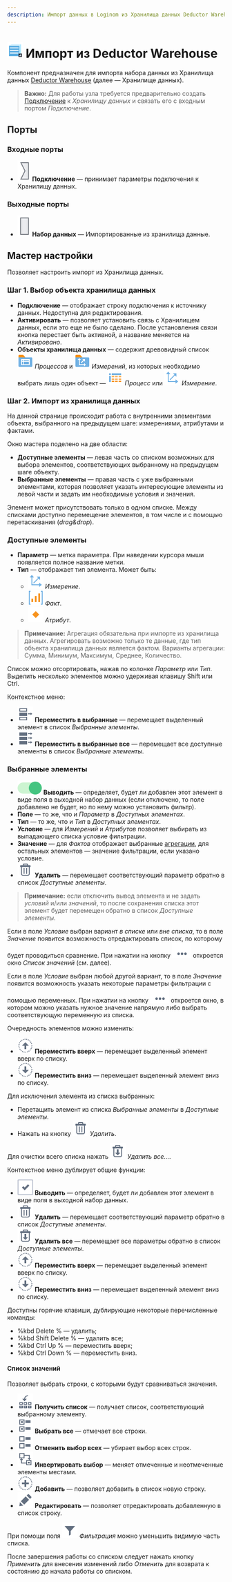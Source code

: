 ```yaml
---
description: Импорт данных в Loginom из Хранилища данных Deductor Warehouse. Мастер настройки.
---
```

# ![Импорт из ХД](./../../images/icons/common/data-sources/wh-datawarehouse-import_default.svg) Импорт из Deductor Warehouse

Компонент предназначен для импорта набора данных из Хранилища данных [Deductor Warehouse](./../../data-format/data-warehouse.md) (далее — Хранилище данных).

> **Важно:** Для работы узла требуется предварительно создать [Подключение](./../connections/README.md) к *Хранилищу данных* и связать его с входным портом *Подключение*.

## Порты

### Входные порты

* ![Порт подключений](./../../images/icons/app/node/ports/inputs/link_inactive.svg) **Подключение** — принимает параметры подключения к Хранилищу данных.

### Выходные порты

* ![Выходной порт таблицы](./../../images/icons/app/node/ports/inputs/table_inactive.svg) **Набор данных** — Импортированные из хранилища данные.

## Мастер настройки

Позволяет настроить импорт из Хранилища данных.

### Шаг 1. Выбор объекта хранилища данных

* **Подключение** — отображает строку подключения к источнику данных. Недоступна для редактирования.
* **Активировать** — позволяет установить связь с Хранилищем данных, если это еще не было сделано. После установления связи кнопка перестает быть активной, а название меняется на *Активировано*.
* **Объекты хранилища данных** — содержит древовидный список ![Процессы](./../../images/icons/imports/dwh/data-warehouse/fact-tables-folder_default.svg) *Процессов* и ![Измерения](./../../images/icons/imports/dwh/data-warehouse/dimensions-folder_default.svg) *Измерений*, из которых необходимо выбрать лишь один объект — ![Процесс](./../../images/icons/imports/dwh/data-warehouse/fact-table_default.svg) *Процесс* или ![Измерение](./../../images/icons/imports/dwh/data-warehouse/dimension_default.svg) *Измерение*.

### Шаг 2. Импорт из хранилища данных

На данной странице происходит работа с внутренними элементами объекта, выбранного на предыдущем шаге: измерениями, атрибутами и фактами.

Окно мастера поделено на две области:

* **Доступные элементы** — левая часть со списком возможных для выбора элементов, соответствующих выбранному на предыдущем шаге объекту.
* **Выбранные элементы** — правая часть с уже выбранными элементами, которая позволяет указать интересующие элементы из левой части и задать им необходимые условия и значения.

Элемент может присутствовать только в одном списке. Между списками доступно перемещение элементов, в том числе и с помощью перетаскивания (*drag&drop*).

### Доступные элементы

* **Параметр** — метка параметра. При наведении курсора мыши появляется полное название метки.
* **Тип** — отображает тип элемента. Может быть:
  * ![Измерение](./../../images/icons/imports/dwh/data-warehouse/dimension_default.svg) *Измерение*.
  * ![Факт](./../../images/icons/imports/dwh/data-warehouse/fact_default.svg) *Факт*.
  * ![Атрибут](./../../images/icons/imports/dwh/data-warehouse/attribute_default.svg) *Атрибут*.  

> **Примечание:** Агрегация обязательна при импорте из хранилища данных. Агрегировать возможно только те данные, где тип объекта хранилища данных является фактом.
Варианты агрегации: Сумма, Минимум, Максимум, Среднее, Количество.

Список можно отсортировать, нажав по колонке *Параметр* или *Тип*. Выделить несколько элементов можно удерживая клавишу Shift или Ctrl.

Контекстное меню:

* ![Переместить](./../../images/icons/common/toolbar-controls/create-out-column_default.svg) **Переместить в выбранные** — перемещает выделенный элемент в список *Выбранные элементы*.
* ![Переместить все](./../../images/icons/common/toolbar-controls/create-out-columns_default.svg) **Переместить в выбранные все** — перемещает все доступные элементы в список *Выбранные элементы*.

### Выбранные элементы

* ![Выводить](./../../images/icons/imports/dwh/data-warehouse/on_default.svg) **Выводить** — определяет, будет ли добавлен этот элемент в виде поля в выходной набор данных (если отключено, то поле добавлено не будет, но по нему можно установить фильтр).
* **Поле** — то же, что и *Параметр* в *Доступных элементах*.
* **Тип** — то же, что и *Тип* в *Доступных элементах*.
* **Условие** — для *Измерений* и *Атрибутов* позволяет выбирать из выпадающего списка условие фильтрации.
* **Значение** — для *Фактов* отображает выбранные [агрегации](./../../processors/func/aggregation-functions.md), для остальных элементов — значение фильтрации, если указано условие.
* ![Удалить](./../../images/icons/common/toolbar-controls/delete_default.svg) **Удалить** — перемещает соответствующий параметр обратно в список *Доступные элементы*.

> **Примечание:** если отключить вывод элемента и не задать *условий* и/или *значений*, то после сохранения списка этот элемент будет перемещен обратно в список *Доступные элементы*.

Если в поле *Условие* выбран вариант *в списке* или *вне списка*, то в поле *Значение* появится возможность отредактировать список, по которому будет проводиться сравнение. При нажатии на кнопку ![уточнить](./../../images/extjs-theme/form/open-trigger/open-trigger_default.svg) откроется окно *Список значений* (см. далее).

Если в поле *Условие* выбран любой другой вариант, то в поле *Значение* появится возможность указать некоторые параметры фильтрации с помощью переменных. При нажатии на кнопку ![уточнить](./../../images/extjs-theme/form/open-trigger/open-trigger_default.svg) откроется окно, в котором можно указать нужное значение напрямую либо выбрать соответствующую переменную из списка.

Очередность элементов можно изменить:

* ![Переместить вверх](./../../images/icons/common/toolbar-controls/moveup_default.svg) **Переместить вверх** — перемещает выделенный элемент вверх по списку.
* ![Переместить вниз](./../../images/icons/common/toolbar-controls/movedown_default.svg) **Переместить вниз** — перемещает выделенный элемент вниз по списку.

Для исключения элемента из списка выбранных:

* Перетащить элемент из списка *Выбранные элементы* в *Доступные элементы*.
* Нажать на кнопку ![Удалить](./../../images/icons/common/toolbar-controls/delete_default.svg) *Удалить*.

Для очистки всего списка нажать ![Удалить все](./../../images/icons/common/toolbar-controls/delete-all_default.svg) *Удалить все...*.

Контекстное меню дублирует общие функции:

* ![Выводить](./../../images/icons/ext/checkbox-states/checked_default.svg) **Выводить** — определяет, будет ли добавлен этот элемент в виде поля в выходной набор данных.
* ![Удалить](./../../images/icons/common/toolbar-controls/delete_default.svg) **Удалить** — перемещает соответствующий параметр обратно в список *Доступные элементы*.
* ![Удалить все](./../../images/icons/common/toolbar-controls/delete-all_default.svg) **Удалить все** — перемещает все параметры обратно в список *Доступные элементы*.
* ![Переместить вверх](./../../images/icons/common/toolbar-controls/moveup_default.svg) **Переместить вверх** — перемещает выделенный элемент вверх по списку.
* ![Переместить вниз](./../../images/icons/common/toolbar-controls/movedown_default.svg) **Переместить вниз** — перемещает выделенный элемент вниз по списку.

Доступны горячие клавиши, дублирующие некоторые перечисленные команды:

* %kbd Delete % — удалить;
* %kbd Shift Delete % — удалить все;
* %kbd Ctrl Up % — переместить вверх;
* %kbd Ctrl Down % — переместить вниз.

#### Список значений

Позволяет выбрать строки, с которыми будут сравниваться значения.

* ![Получить список](./../../images/icons/common/toolbar-controls/get-column-list_default.svg) **Получить список** — получает список, соответствующий выбранному элементу.
* ![Выбрать все](./../../images/icons/common/toolbar-controls/check-all_default.svg) **Выбрать все** — отмечает все строки.
* ![Отменить выбор всех](./../../images/icons/common/toolbar-controls/uncheck-all_default.svg) **Отменить выбор всех** — убирает выбор всех строк.
* ![Инвертировать выбор](./../../images/icons/common/toolbar-controls/reverse-check_default.svg) **Инвертировать выбор** — меняет отмеченные и неотмеченные элементы местами.
* ![Добавить](./../../images/icons/common/toolbar-controls/plus_default.svg) **Добавить** — позволяет добавить в список новую строку.
* ![Редактировать](./../../images/icons/common/toolbar-controls/edit_default.svg) **Редактировать** — позволяет отредактировать добавленную в список строку.

При помощи поля ![фильтр](./../../images/icons/common/toolbar-controls/filter_default.svg) *Фильтрация* можно уменьшить видимую часть списка.

После завершения работы со списком следует нажать кнопку *Применить* для внесения изменений либо *Отменить* для возврата к состоянию до начала работы со списком.

